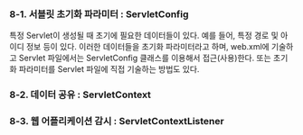 ### 8-1. 서블릿 초기화 파라미터 : ServletConfig
특정 Servlet이 생성될 때 초기에 필요한 데이터들이 있다. 예를 들어, 특정 경로 및 아이디 정보 등이 있다. 이러한 데이터들을 초기화 파라미터라고 하며, web.xml에 기술하고 Servlet 파일에서는 ServletConfig 클래스를 이용해서 접근(사용)한다. 또는 초기화 파라미터를 Servlet 파일에 직접 기술하는 방법도 있다.

### 8-2. 데이터 공유 : ServletContext

### 8-3. 웹 어플리케이션 감시 : ServletContextListener
<!--stackedit_data:
eyJoaXN0b3J5IjpbLTkyNTEwOTA1Myw5NDM5NzYxNTJdfQ==
-->